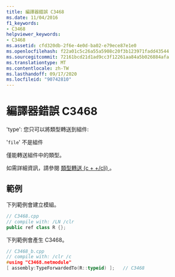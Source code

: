 ```yaml
---
title: 編譯器錯誤 C3468
ms.date: 11/04/2016
f1_keywords:
- C3468
helpviewer_keywords:
- C3468
ms.assetid: cfd320db-2f6e-4e0d-ba02-e79ece87e1e0
ms.openlocfilehash: f22a01c5c26a55a5908c20f3b123971fadd43544
ms.sourcegitcommit: 72161bcd21d1ad9cc3f12261aa84a5b026884afa
ms.translationtype: MT
ms.contentlocale: zh-TW
ms.lasthandoff: 09/17/2020
ms.locfileid: "90742810"
---
```

# <a name="compiler-error-c3468"></a>編譯器錯誤 C3468

'type': 您只可以將類型轉送到組件:

'`file`' 不是組件

僅能轉送組件中的類型。

如需詳細資訊，請參閱 [類型轉送 (c + +/cli) ](../../extensions/type-forwarding-cpp-cli.md)。

## <a name="examples"></a>範例

下列範例會建立模組。

```cpp
// C3468.cpp
// compile with: /LN /clr
public ref class R {};
```

下列範例會產生 C3468。

```cpp
// C3468_b.cpp
// compile with: /clr /c
#using "C3468.netmodule"
[ assembly:TypeForwardedTo(R::typeid) ];   // C3468
```
